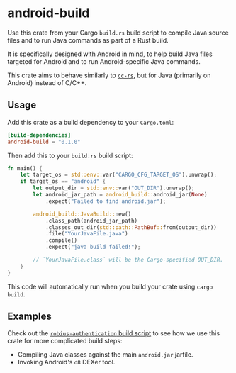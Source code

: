 # android-build

Use this crate from your Cargo `build.rs` build script to compile Java source files and to run Java commands as part of a Rust build.

It is specifically designed with Android in mind, to help build Java files targeted for Android and to run Android-specific Java commands.

This crate aims to behave similarly to [`cc-rs`](https://github.com/rust-lang/cc-rs/tree/main), but for Java (primarily on Android) instead of C/C++.

## Usage
Add this crate as a build dependency to your `Cargo.toml`:
```toml
[build-dependencies]
android-build = "0.1.0"
```

Then add this to your `build.rs` build script:
```rust
fn main() {
    let target_os = std::env::var("CARGO_CFG_TARGET_OS").unwrap();
    if target_os == "android" {
        let output_dir = std::env::var("OUT_DIR").unwrap();
        let android_jar_path = android_build::android_jar(None)
            .expect("Failed to find android.jar");

        android_build::JavaBuild::new()
            .class_path(android_jar_path)
            .classes_out_dir(std::path::PathBuf::from(output_dir))
            .file("YourJavaFile.java")
            .compile()
            .expect("java build failed!");

        // `YourJavaFile.class` will be the Cargo-specified OUT_DIR.
    }
}
```

This code will automatically run when you build your crate using `cargo build`.

## Examples
Check out the [`robius-authentication` build script](https://github.com/project-robius/robius-authentication/blob/main/build.rs) to see how we use this crate for more complicated build steps:
* Compiling Java classes against the main `android.jar` jarfile.
* Invoking Android's `d8` DEXer tool.

